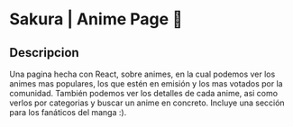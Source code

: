 # Sakura | Anime Page 🌸

## Descripcion

Una pagina hecha con React, sobre animes, en la cual podemos ver los animes mas populares, los que estén en emisión y los mas votados por la comunidad. También podemos ver los detalles de cada anime, asi como verlos por categorias y buscar un anime en concreto. Incluye una sección para los fanáticos del manga :).
